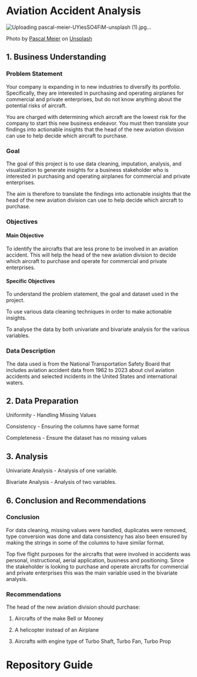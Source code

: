 # Aviation Accident Analysis

![Uploading pascal-meier-UYiesSO4FiM-unsplash (1).jpg…]()

Photo by <a href="https://unsplash.com/@zhpix?utm_content=creditCopyText&utm_medium=referral&utm_source=unsplash">Pascal Meier</a> on <a href="https://unsplash.com/photos/white-biplane-UYiesSO4FiM?utm_content=creditCopyText&utm_medium=referral&utm_source=unsplash">Unsplash</a>

## 1.  Business Understanding

### Problem Statement

Your company is expanding in to new industries to diversify its portfolio. Specifically, they are interested in purchasing and operating airplanes for commercial and private enterprises, but do not know anything about the potential risks of aircraft.

You are charged with determining which aircraft are the lowest risk for the company to start this new business endeavor. You must then translate your findings into actionable insights that the head of the new aviation division can use to help decide which aircraft to purchase.


### Goal

The goal of this project is to use data cleaning, imputation, analysis, and visualization to generate insights for a business stakeholder who is interested in purchasing and operating airplanes for commercial and private enterprises.

The aim is therefore to translate the findings into actionable insights that the head of the new aviation division can use to help decide which aircraft to purchase.

### Objectives

#### Main Objective

To identify the aircrafts that are less prone to be involved in an aviation accident. This will help the head of the new aviation division to decide which aircraft to purchase and operate for commercial and private enterprises.

#### Specific Objectives

To understand the problem statement, the goal and dataset used in the project.

To use various data cleaning techniques in order to make actionable insights.

To analyse the data by both univariate and bivariate analysis for the various variables.

### Data Description

The data used is from the National Transportation Safety Board that includes aviation accident data from 1962 to 2023 about civil aviation accidents and selected incidents in the United States and international waters.
 
## 2. Data Preparation

Uniformity - Handling Missing Values

Consistency - Ensuring the columns have same format

Completeness - Ensure the dataset has no missing values


## 3. Analysis

Univariate Analysis - Analysis of one variable.

Bivariate Analysis - Analysis of two variables.

 
## 6. Conclusion and Recommendations

### Conclusion

For data cleaning, missing values were handled, duplicates were removed, type conversion was done and data consistency has also been ensured by making the strings in some of the columns to have similar format.

Top five flight purposes for the aircrafts that were involved in accidents was personal, instructional, aerial application, business and positioning. Since the stakeholder is looking to purchase and operate aircrafts for commercial and private enterprises this was the main variable used in the bivariate analysis.

### Recommendations

The head of the new aviation division should purchase:

1. Aircrafts of the make Bell or Mooney

2. A helicopter instead of an Airplane

3. Aircrafts with engine type of Turbo Shaft, Turbo Fan, Turbo Prop
 
 # Repository Guide
